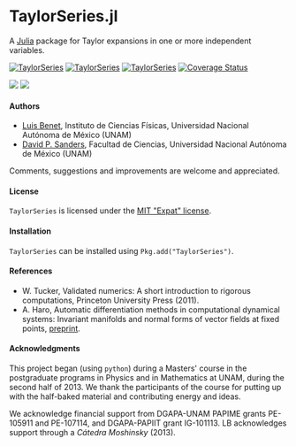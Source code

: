 # TaylorSeries.jl

A [Julia](http://julialang.org) package for Taylor expansions in one or more
independent variables.

[![TaylorSeries](http://pkg.julialang.org/badges/TaylorSeries_0.4.svg)](http://pkg.julialang.org/?pkg=TaylorSeries)
[![TaylorSeries](http://pkg.julialang.org/badges/TaylorSeries_0.5.svg)](http://pkg.julialang.org/?pkg=TaylorSeries)
[![TaylorSeries](http://pkg.julialang.org/badges/TaylorSeries_0.6.svg)](http://pkg.julialang.org/?pkg=TaylorSeries)
[![Coverage Status](https://coveralls.io/repos/JuliaDiff/TaylorSeries.jl/badge.svg?branch=master)](https://coveralls.io/github/JuliaDiff/TaylorSeries.jl?branch=master)

[![](https://img.shields.io/badge/docs-stable-blue.svg)](http://www.juliadiff.org/TaylorSeries.jl/stable)
[![](https://img.shields.io/badge/docs-latest-blue.svg)](http://www.juliadiff.org/TaylorSeries.jl/latest)

#### Authors
- [Luis Benet](http://www.cicc.unam.mx/~benet/), Instituto de Ciencias Físicas,
Universidad Nacional Autónoma de México (UNAM)
- [David P. Sanders](http://sistemas.fciencias.unam.mx/~dsanders/), Facultad
de Ciencias, Universidad Nacional Autónoma de México (UNAM)

Comments, suggestions and improvements are welcome and appreciated.

#### License

`TaylorSeries` is licensed under the [MIT "Expat" license](./LICENSE.md).

#### Installation

`TaylorSeries` can be installed using `Pkg.add("TaylorSeries")`.


#### References

- W. Tucker, Validated numerics: A short introduction to rigorous
computations, Princeton University Press (2011).
-  A. Haro, Automatic differentiation methods in computational dynamical
systems: Invariant manifolds and normal forms of vector fields at fixed points,
[preprint](http://www.maia.ub.es/~alex/admcds/admcds.pdf).

#### Acknowledgments
This project began (using `python`) during a Masters' course in the postgraduate
programs in Physics and in Mathematics at UNAM, during the second half of 2013.
We thank the participants of the course for putting up with the half-baked
material and contributing energy and ideas.

We acknowledge financial support from DGAPA-UNAM PAPIME grants PE-105911 and
PE-107114, and DGAPA-PAPIIT grant IG-101113. LB acknowledges support through
a *Cátedra Moshinsky* (2013).

